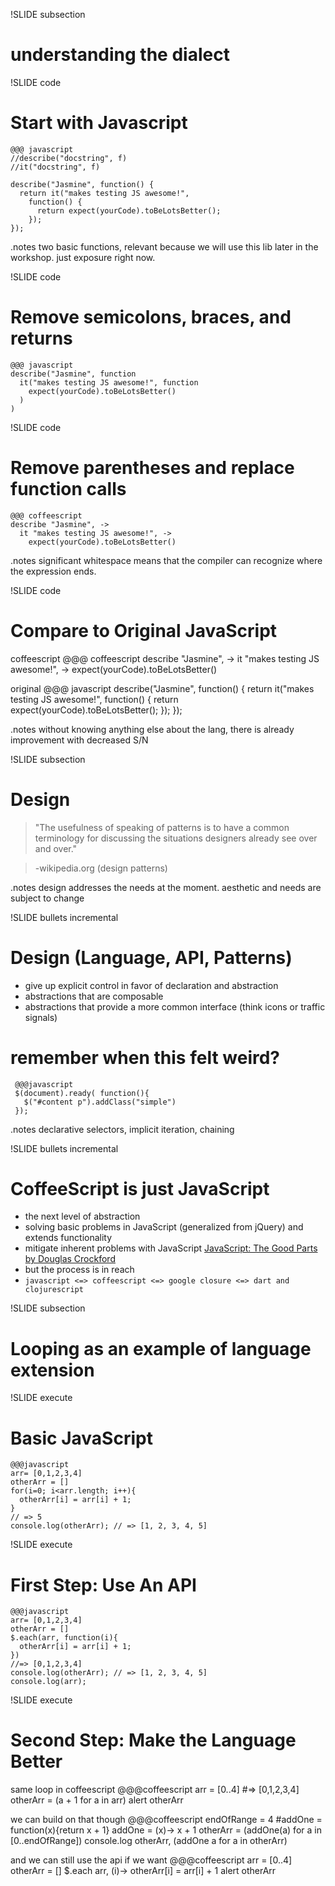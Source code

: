 !SLIDE subsection
# understanding the dialect

!SLIDE code
# Start with Javascript
    @@@ javascript
    //describe("docstring", f)
    //it("docstring", f)

    describe("Jasmine", function() {
      return it("makes testing JS awesome!",
        function() {
          return expect(yourCode).toBeLotsBetter();
        });
    });

.notes two basic functions, relevant because we will use this lib later in the workshop. just exposure right now.

!SLIDE code
# Remove semicolons, braces, and returns
    @@@ javascript
    describe("Jasmine", function
      it("makes testing JS awesome!", function
        expect(yourCode).toBeLotsBetter()
      )
    )

!SLIDE code
# Remove parentheses and replace function calls
    @@@ coffeescript
    describe "Jasmine", ->
      it "makes testing JS awesome!", ->
        expect(yourCode).toBeLotsBetter()

.notes significant whitespace means that the compiler can recognize where the expression ends.

!SLIDE code
# Compare to Original JavaScript
coffeescript
    @@@ coffeescript
    describe "Jasmine", ->
      it "makes testing JS awesome!", ->
        expect(yourCode).toBeLotsBetter()

original
    @@@ javascript
    describe("Jasmine", function() {
      return it("makes testing JS awesome!",
        function() {
          return expect(yourCode).toBeLotsBetter();
        });
    });

.notes without knowing anything else about the lang, there is already improvement with decreased S/N

!SLIDE subsection
# Design
> "The usefulness of speaking of patterns is to have a common terminology for discussing the situations designers already see over and over."

> -wikipedia.org (design patterns)

.notes design addresses the needs at the moment. aesthetic and needs are subject to change

!SLIDE bullets incremental
# Design (Language, API, Patterns)
  * give up explicit control in favor of declaration and abstraction
  * abstractions that are composable
  * abstractions that provide a more common interface (think icons or traffic signals)

# remember when this felt weird?
     @@@javascript
     $(document).ready( function(){
       $("#content p").addClass("simple")
     });

.notes declarative selectors, implicit iteration, chaining

!SLIDE bullets incremental
# CoffeeScript is just JavaScript
* the next level of abstraction
* solving basic problems in JavaScript (generalized from jQuery) and extends functionality
* mitigate inherent problems with JavaScript [JavaScript: The Good Parts by Douglas Crockford](http://www.amazon.com/JavaScript-Good-Parts-Douglas-Crockford/dp/0596517742/ref=sr_1_1?ie=UTF8&qid=1335356270&sr=8-1)
* but the process is in reach
* `javascript <=> coffeescript <=> google closure <=> dart and clojurescript`

!SLIDE subsection
# Looping as an example of language extension

!SLIDE execute
# Basic JavaScript
    @@@javascript
    arr= [0,1,2,3,4]
    otherArr = []
    for(i=0; i<arr.length; i++){
      otherArr[i] = arr[i] + 1;
    }
    // => 5
    console.log(otherArr); // => [1, 2, 3, 4, 5]

!SLIDE execute
# First Step: Use An API
    @@@javascript
    arr= [0,1,2,3,4]
    otherArr = []
    $.each(arr, function(i){
      otherArr[i] = arr[i] + 1;
    })
    //=> [0,1,2,3,4]
    console.log(otherArr); // => [1, 2, 3, 4, 5]
    console.log(arr);

!SLIDE execute
# Second Step: Make the Language Better
same loop in coffeescript
    @@@coffeescript
    arr = [0..4] #=> [0,1,2,3,4]
    otherArr = (a + 1 for a in arr)
    alert otherArr

we can build on that though
    @@@coffeescript
    endOfRange = 4
    #addOne = function(x){return x + 1}
    addOne = (x)-> x + 1
    otherArr = (addOne(a) for a in [0..endOfRange])
    console.log otherArr, (addOne a for a in otherArr)

and we can still use the api if we want
    @@@coffeescript
    arr = [0..4]
    otherArr = []
    $.each arr, (i)-> otherArr[i] = arr[i] + 1
    alert otherArr